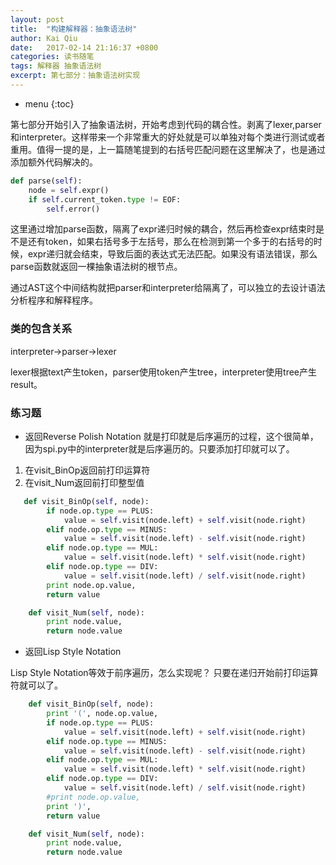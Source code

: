 ```yaml
---
layout: post
title:  "构建解释器：抽象语法树"
author: Kai Qiu
date:   2017-02-14 21:16:37 +0800
categories: 读书随笔
tags: 解释器 抽象语法树
excerpt: 第七部分：抽象语法树实现
---
```


* menu
{:toc}


第七部分开始引入了抽象语法树，开始考虑到代码的耦合性。剥离了lexer,parser和interpreter。这样带来一个非常重大的好处就是可以单独对每个类进行测试或者重用。值得一提的是，上一篇随笔提到的右括号匹配问题在这里解决了，也是通过添加额外代码解决的。

```python
def parse(self):
	node = self.expr()
	if self.current_token.type != EOF:
		self.error()
```

这里通过增加parse函数，隔离了expr递归时候的耦合，然后再检查expr结束时是不是还有token，如果右括号多于左括号，那么在检测到第一个多于的右括号的时候，expr递归就会结束，导致后面的表达式无法匹配。如果没有语法错误，那么parse函数就返回一棵抽象语法树的根节点。

通过AST这个中间结构就把parser和interpreter给隔离了，可以独立的去设计语法分析程序和解释程序。

### 类的包含关系

interpreter->parser->lexer

lexer根据text产生token，parser使用token产生tree，interpreter使用tree产生result。

### 练习题

- 返回Reverse Polish Notation
就是打印就是后序遍历的过程，这个很简单，因为spi.py中的interpreter就是后序遍历的。只要添加打印就可以了。


1. 在visit_BinOp返回前打印运算符
2. 在visit_Num返回前打印整型值

```python
   def visit_BinOp(self, node):
        if node.op.type == PLUS:
            value = self.visit(node.left) + self.visit(node.right)
        elif node.op.type == MINUS:
            value = self.visit(node.left) - self.visit(node.right)
        elif node.op.type == MUL:
            value = self.visit(node.left) * self.visit(node.right)
        elif node.op.type == DIV:
            value = self.visit(node.left) / self.visit(node.right)
        print node.op.value,
        return value

    def visit_Num(self, node):
        print node.value,
        return node.value
```

- 返回Lisp Style Notation

Lisp Style Notation等效于前序遍历，怎么实现呢？ 只要在递归开始前打印运算符就可以了。


```python
    def visit_BinOp(self, node):
        print '(', node.op.value,
        if node.op.type == PLUS:
            value = self.visit(node.left) + self.visit(node.right)
        elif node.op.type == MINUS:
            value = self.visit(node.left) - self.visit(node.right)
        elif node.op.type == MUL:
            value = self.visit(node.left) * self.visit(node.right)
        elif node.op.type == DIV:
            value = self.visit(node.left) / self.visit(node.right)
        #print node.op.value,
        print ')',
        return value    

    def visit_Num(self, node):
        print node.value,
        return node.value
```
